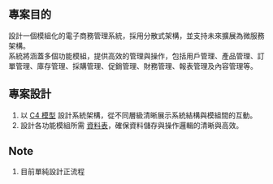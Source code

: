 ## 專案目的

設計一個模組化的電子商務管理系統，採用分散式架構，並支持未來擴展為微服務架構。  
系統將涵蓋多個功能模組，提供高效的管理與操作，包括用戶管理、產品管理、訂單管理、庫存管理、採購管理、促銷管理、財務管理、報表管理及內容管理等。

## 專案設計

1. 以 [C4 模型](docs/ECMS_C4_Model.md) 設計系統架構，從不同層級清晰展示系統結構與模組間的互動。
2. 設計各功能模組所需 [資料表](docs/ECMS_ERD_Table_Schema.md)，確保資料儲存與操作邏輯的清晰與高效。

## Note

1. 目前單純設計正流程
